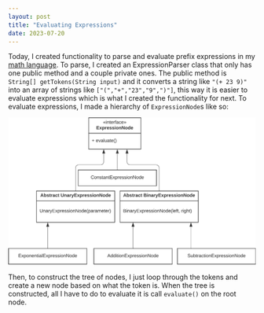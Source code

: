 ```yaml
---
layout: post
title: "Evaluating Expressions"
date: 2023-07-20
---
```


Today, I created functionality to parse and evaluate prefix expressions in my [math language](https://gregjensen.dev/blog/2023/07/18/new-project.html).
To parse, I created an ExpressionParser class that only has one public method and a couple private ones.
The public method is `String[] getTokens(String input)` and it converts a string like `"(+ 23 9)"` 
into an array of strings like `["(","+","23","9",")"]`, this way it is easier to evaluate expressions
which is what I created the functionality for next. To evaluate expressions, I made a hierarchy of 
`ExpressionNode`s like so:

![class-diagram](https://raw.githubusercontent.com/g-jensen/blog/main/assets/ast.png)

Then, to construct the tree of nodes, I just loop through the tokens and create a new node based on
what the token is. When the tree is constructed, all I have to do to evaluate it is call `evaluate()` on
the root node.